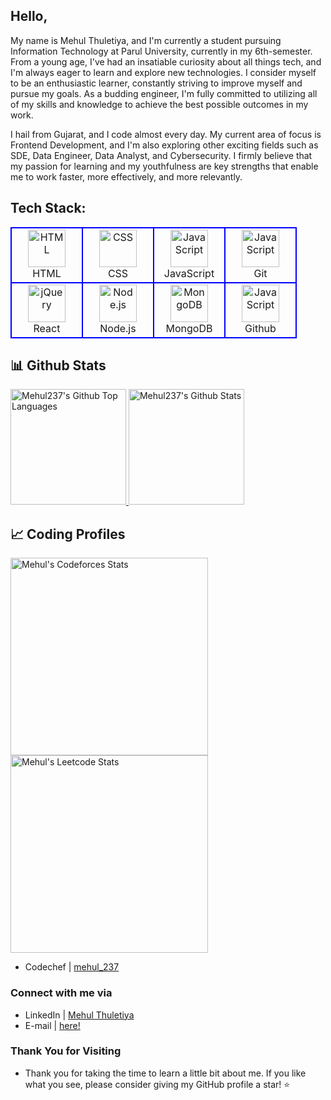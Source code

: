 
## Hello,

My name is Mehul Thuletiya, and I'm currently a student pursuing Information Technology at Parul University, currently in my 6th-semester. From a young age, I've had an insatiable curiosity about all things tech, and I'm always eager to learn and explore new technologies. I consider myself to be an enthusiastic learner, constantly striving to improve myself and pursue my goals. As a budding engineer, I'm fully committed to utilizing all of my skills and knowledge to achieve the best possible outcomes in my work.

I hail from Gujarat, and I code almost every day. My current area of focus is Frontend Development, and I'm also exploring other exciting fields such as SDE, Data Engineer, Data Analyst, and Cybersecurity. I firmly believe that my passion for learning and my youthfulness are key strengths that enable me to work faster, more effectively, and more relevantly.


## Tech Stack:

<table>
<tr>
  <td align="center" width="96" style="border:2px solid blue">
        <img src="https://skillicons.dev/icons?i=html" width="60" height="60" alt="HTML" />
        <br> HTML </br>
 </td>
 
  <td align="center" width="96" style="border:2px solid blue">
        <img src="https://skillicons.dev/icons?i=css" width="60" height="60" alt="CSS" />
        <br> CSS </br>
 </td>
 
 <td align="center" width="96" style="border:2px solid blue">
        <img src="https://skillicons.dev/icons?i=javascript" width="60" height="60" alt="JavaScript" />
        <br> JavaScript </br>
 </td>

  <td align="center" width="96" style="border:2px solid blue">
        <img src="https://skillicons.dev/icons?i=git" width="60" height="60" alt="JavaScript" />
        <br> Git </br>
 </td>

<!-- <td align="center" width="96" style="border:2px solid blue">
        <img src="https://skillicons.dev/icons?i=bootstrap" width="60" height="60" alt="Bootstrap" />
        <br> Bootstrap </br>
  </td>
  <td align="center" width="96" style="border:2px solid blue">
        <img src="https://skillicons.dev/icons?i=tailwind" width="60" height="60" alt="CPP" />
        <br> Tailwind </br>
 </td> -->
 
</tr>

<tr>
<td align="center" width="96" style="border:2px solid blue">
        <img src="https://skillicons.dev/icons?i=react" width="60" height="60" alt="jQuery" />
        <br> React </br>
</td>
<td align="center" width="96" style="border:2px solid blue">
        <img src="https://skillicons.dev/icons?i=nodejs" width="60" height="60" alt="Node.js" />
        <br>Node.js</br>

<!--
</td>
 <td align="center" width="96" style="border:2px solid blue">
        <img src="https://skillicons.dev/icons?i=nextjs" width="60" height="60" alt="Next.js" />
        <br>Next.js</br>
</td> 
<td align="center" width="96" style="border:2px solid blue">
        <img src="https://skillicons.dev/icons?i=express" width="60" height="60" alt="Express" />
        <br>Express</br>
</td>
-->
<td align="center" width="96" style="border:2px solid blue">
        <img src="https://skillicons.dev/icons?i=mongodb" width="60" height="60" alt="MongoDB" />
      <br>MongoDB</br>
</td>

 <td align="center" width="96" style="border:2px solid blue">
        <img src="https://skillicons.dev/icons?i=github" width="60" height="60" alt="JavaScript" />
        <br> Github </br>
 </td>
</tr>
</table>

## 📊 Github Stats

<span>
<a href="https://github.com/Mehul237">
<img height="185" src="https://github-readme-stats.vercel.app/api/top-langs/?username=Mehul237&layout=compact&langs_count=8&theme=github_dark&hide=SCSS,GLSL,GAP&border_color=404040" alt="Mehul237's Github Top Languages" />
<img height="185" src="https://github-readme-stats-redheadphone.vercel.app/api?username=Mehul237&show_icons=true&count_private=true&theme=github_dark&border_color=404040" alt="Mehul237's Github Stats" />
</a>
</span>




## 📈 Coding Profiles

<span>

<a href="https://codeforces.com/profile/Mehul_Thuletiya">
<img height="316" src="https://codeforces-readme-stats.vercel.app/api/card?username=Mehul_Thuletiya&theme=github_dark&force_username=true&border_color=404040" alt="Mehul's Codeforces Stats"/>
  
</a>
<a href="https://leetcode.com/u/mehul_237/">
<img height="316" src="https://leetcard.jacoblin.cool/mehul_237?theme=dark&font=Ubuntu&cache=14400&ext=contest&sheets=https://gist.githubusercontent.com/mehul237/5e715e284c89cace8f5fa09f7fb930b8/raw/ec0be570f114124b1a2156a660d67baa0ab5639d/leetcode_stats_card.css" alt="Mehul's Leetcode Stats"/>
</a>

</span>


- Codechef  | [mehul_237](https://www.codechef.com/users/mehul_237)

### Connect with me via

- LinkedIn  | [Mehul Thuletiya](https://www.linkedin.com/in/mehul-thuletiya/)
- E-mail  | <a href="mailto:mehulthuletiya26@gmail.com">here!</a>


### Thank You for Visiting
 - Thank you for taking the time to learn a little bit about me. If you like what you see, please consider giving my GitHub profile a star! ⭐️
